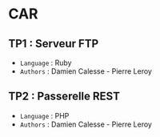 CAR
=======


TP1 : Serveur FTP
------------------

* `Language` : Ruby
* `Authors`  : Damien Calesse - Pierre Leroy


TP2 : Passerelle REST
------------------

* `Language` : PHP
* `Authors`  : Damien Calesse - Pierre Leroy
